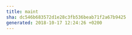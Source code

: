 ```yaml
---
title: maint
sha: dc546b683572d1e28c3fb536beab71f2a67b9425
generated: 2018-10-17 12:24:26 +0200
---
```

